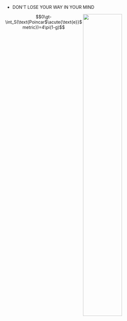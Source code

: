 
- DON'T LOSE YOUR WAY IN YOUR MIND

<img align="right" width="50%" src="https://github-readme-stats.vercel.app/api/top-langs/?username=kokic&layout=compact&hide=html,javascript,stylus,css,ejs,python,shell,c%2B%2B,c,kotlin" />

$$0\gt-\int_S(\text{Poincar$\acute{\text{e}}$ metric})=4\pi(1-g)$$


